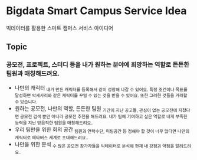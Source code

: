 # Bigdata Smart Campus Service Idea
빅데이터를 활용한 스마트 캠퍼스 서비스 아이디어

## Topic
### 공모전, 프로젝트, 스터디 등을 내가 원하는 분야에 희망하는 역할로 든든한 팀원과 매칭해드려요.

- 나만의 캐릭터
    <sub>내가 만든 캐릭터를 등록해서 같이 성장해 나갈 수 있어요.
  특정 조건이나 목표를 달성하면 악세사리와 같은 캐릭터를 꾸밀 수 있는 것을 받을 수 있어요.
  또한 그러한 것들을 거래할 수 있습니다.</sub>
- 원하는 공모전, 나만의 역할, 든든한 팀원
    <sub>기간이 지난 공고들, 관심이 없는 공모전에 지쳤다면 공모전 검색 뿐만 아니라 공모전 추천을 해드려요.
  내가 팀에 기여하고 싶은 역할로 내게 부족한 능력을 지닌 믿음직한 팀원을 매칭해드려요..</sub>
- 우리 팀만을 위한 회의 공간
    <sub>팀원과 연락수단, 미팅공간 등 정해야 할 것이 너무 많다면 나만의 캐릭터로 메타버스 세계로 초대해드려요..</sub>
- 나만을 위한 분석
    <sub>수 많은 공모전 참가자들을 빅테이터로 분석해 현재 내 강점과 약점을 알려드려요..</sub>
